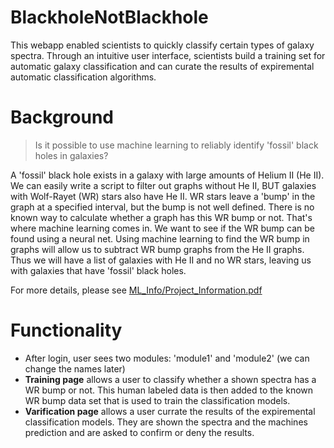 # BlackholeNotBlackhole

This webapp enabled scientists to quickly classify certain types of galaxy spectra.  Through an intuitive user interface, scientists build a training set for automatic galaxy classification and can curate the results of expiremental automatic classification algorithms.


# Background 

> Is it possible to use machine learning to reliably identify 'fossil' black holes in galaxies?

A 'fossil' black hole exists in a galaxy with large amounts of Helium II (He II). We can easily write a script to 
filter out graphs without He II, BUT galaxies with Wolf-Rayet (WR) stars also have He II. WR stars leave a 
'bump' in the graph at a specified interval, but the bump is not well defined. There is no known way to calculate 
whether a graph has this WR bump or not. That's where machine learning comes in. We want to see if the WR bump can 
be found using a neural net. Using machine learning to find the WR bump in graphs will allow us to subtract WR bump 
graphs from the He II graphs. Thus we will have a list of galaxies with He II and no WR stars, leaving us with galaxies 
that have 'fossil' black holes.

For more details, please see
<a href="https://github.com/codeforgoodconf/black_holes_backend/blob/master/ML_Info/Project_Information.pdf"> ML_Info/Project_Information.pdf </a>

# Functionality 

- After login, user sees two modules: 'module1' and 'module2' (we can change the names later)
- **Training page** allows a user to classify whether a shown spectra has a WR bump or not.  This human labeled data is then added to the known WR bump data set that is used to train the classification models.
- **Varification page** allows a user currate the results of the expiremental classification models.  They are shown the spectra and the machines prediction and are asked to confirm or deny the results.
 


